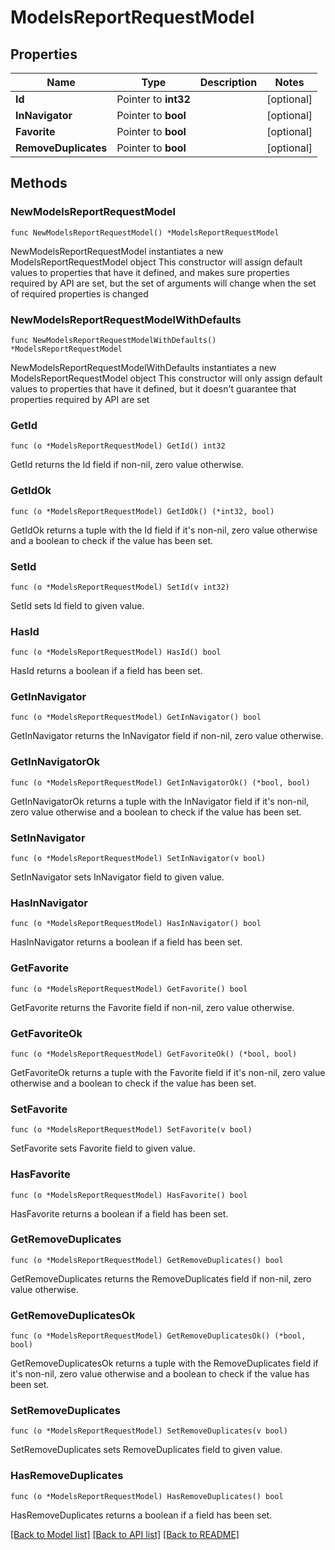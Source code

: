 # ModelsReportRequestModel

## Properties

Name | Type | Description | Notes
------------ | ------------- | ------------- | -------------
**Id** | Pointer to **int32** |  | [optional] 
**InNavigator** | Pointer to **bool** |  | [optional] 
**Favorite** | Pointer to **bool** |  | [optional] 
**RemoveDuplicates** | Pointer to **bool** |  | [optional] 

## Methods

### NewModelsReportRequestModel

`func NewModelsReportRequestModel() *ModelsReportRequestModel`

NewModelsReportRequestModel instantiates a new ModelsReportRequestModel object
This constructor will assign default values to properties that have it defined,
and makes sure properties required by API are set, but the set of arguments
will change when the set of required properties is changed

### NewModelsReportRequestModelWithDefaults

`func NewModelsReportRequestModelWithDefaults() *ModelsReportRequestModel`

NewModelsReportRequestModelWithDefaults instantiates a new ModelsReportRequestModel object
This constructor will only assign default values to properties that have it defined,
but it doesn't guarantee that properties required by API are set

### GetId

`func (o *ModelsReportRequestModel) GetId() int32`

GetId returns the Id field if non-nil, zero value otherwise.

### GetIdOk

`func (o *ModelsReportRequestModel) GetIdOk() (*int32, bool)`

GetIdOk returns a tuple with the Id field if it's non-nil, zero value otherwise
and a boolean to check if the value has been set.

### SetId

`func (o *ModelsReportRequestModel) SetId(v int32)`

SetId sets Id field to given value.

### HasId

`func (o *ModelsReportRequestModel) HasId() bool`

HasId returns a boolean if a field has been set.

### GetInNavigator

`func (o *ModelsReportRequestModel) GetInNavigator() bool`

GetInNavigator returns the InNavigator field if non-nil, zero value otherwise.

### GetInNavigatorOk

`func (o *ModelsReportRequestModel) GetInNavigatorOk() (*bool, bool)`

GetInNavigatorOk returns a tuple with the InNavigator field if it's non-nil, zero value otherwise
and a boolean to check if the value has been set.

### SetInNavigator

`func (o *ModelsReportRequestModel) SetInNavigator(v bool)`

SetInNavigator sets InNavigator field to given value.

### HasInNavigator

`func (o *ModelsReportRequestModel) HasInNavigator() bool`

HasInNavigator returns a boolean if a field has been set.

### GetFavorite

`func (o *ModelsReportRequestModel) GetFavorite() bool`

GetFavorite returns the Favorite field if non-nil, zero value otherwise.

### GetFavoriteOk

`func (o *ModelsReportRequestModel) GetFavoriteOk() (*bool, bool)`

GetFavoriteOk returns a tuple with the Favorite field if it's non-nil, zero value otherwise
and a boolean to check if the value has been set.

### SetFavorite

`func (o *ModelsReportRequestModel) SetFavorite(v bool)`

SetFavorite sets Favorite field to given value.

### HasFavorite

`func (o *ModelsReportRequestModel) HasFavorite() bool`

HasFavorite returns a boolean if a field has been set.

### GetRemoveDuplicates

`func (o *ModelsReportRequestModel) GetRemoveDuplicates() bool`

GetRemoveDuplicates returns the RemoveDuplicates field if non-nil, zero value otherwise.

### GetRemoveDuplicatesOk

`func (o *ModelsReportRequestModel) GetRemoveDuplicatesOk() (*bool, bool)`

GetRemoveDuplicatesOk returns a tuple with the RemoveDuplicates field if it's non-nil, zero value otherwise
and a boolean to check if the value has been set.

### SetRemoveDuplicates

`func (o *ModelsReportRequestModel) SetRemoveDuplicates(v bool)`

SetRemoveDuplicates sets RemoveDuplicates field to given value.

### HasRemoveDuplicates

`func (o *ModelsReportRequestModel) HasRemoveDuplicates() bool`

HasRemoveDuplicates returns a boolean if a field has been set.


[[Back to Model list]](../README.md#documentation-for-models) [[Back to API list]](../README.md#documentation-for-api-endpoints) [[Back to README]](../README.md)


